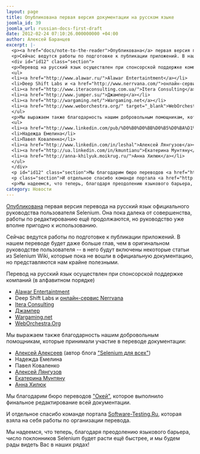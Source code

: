 ```yaml
---
layout: page
title: Опубликована первая версия документации на русском языке
joomla_id: 39
joomla_url: russian-docs-first-draft
date: 2012-02-24 07:10:26.000000000 +04:00
author: Алексей Баранцев
excerpt: |-
  <p><a href="docs/note-to-the-reader">Опубликована</a> первая версия перевода на русский язык официального руководства пользователя Selenium. Она пока далека от совершенства, работы по редактированию ещё продолжаются, но руководство уже вполне пригодно к использованию.</p>
  <p>Сейчас ведутся работы по подготовке к публикации приложений. В нашем переводе будет даже больше глав, чем в оригинальном руководстве пользователя -- в него будут включены некоторые статьи из Selenium Wiki, которые пока не вошли в официальную документацию, но представляются нам крайне полезными.</p>
  <div id="id12" class="section">
  <p>Перевод на русский язык осуществлен при спонсорской поддержке компаний (в алфавитном порядке)</p>
  <ul>
  <li><a href="http://www.alawar.ru/">Alawar Entertaintment</a></li>
  <li>Deep Shift Labs и <a href="http://www.nerrvana.com/">онлайн-сервис Nerrvana</a></li>
  <li><a href="http://www.iteraconsulting.com.ua/">Itera Consulting</a></li>
  <li><a href="http://www.jumper.su/">Джампер</a></li>
  <li><a href="http://wargaming.net/">Wargaming.net</a></li>
  <li><a href="http://www.weborchestra.org/" target="_blank">WebOrchestra.Org</a></li>
  </ul>
  <p>Мы выражаем также благодарность нашим добровольным помощникам, которые принимали участие в переводе документации:</p>
  <ul>
  <li><a href="http://www.linkedin.com/pub/%D0%B0%D0%BB%D0%B5%D0%BA%D1%81%D0%B5%D0%B9-%D0%B0%D0%BB%D0%B5%D0%BA%D1%81%D0%B5%D0%B5%D0%B2/43/6a9/903">Алексей Алексеев</a> (автор блога <a href="http://seleniumforall.blogspot.com/">"Selenium для всех"</a>)</li>
  <li>Надежда Емелина</li>
  <li>Павел Коваленко</li>
  <li><a href="http://www.linkedin.com/in/leshal">Алексей Лянгузов</a></li>
  <li><a href="http://ua.linkedin.com/in/kmuntianu">Екатерина Мунтяну</a></li>
  <li><a href="http://anna-khilyuk.moikrug.ru/">Анна Хилюк</a></li>
  </ul>
  </div>
  <p id="id12" class="section">Мы благодарим бюро переводов <a href="http://www.allcorrect.ru/">"Окей"</a>, которое выполнило финальное редактирование всей документации.</p>
  <p class="section">И отдельное спасибо команде портала <a href="http://software-testing.ru/">Software-Testing.Ru</a>, которая взяла на себя работы по организации перевода.</p>
  <p>Мы надеемся, что теперь, благодаря преодолению языкового барьера, число поклонников Selenium будет расти ещё быстрее, и мы будем рады видеть Вас в наших рядах!</p>
category: Новости
---
```

<p><a href="docs/note-to-the-reader">Опубликована</a> первая версия перевода на русский язык официального руководства пользователя Selenium. Она пока далека от совершенства, работы по редактированию ещё продолжаются, но руководство уже вполне пригодно к использованию.</p>
<p>Сейчас ведутся работы по подготовке к публикации приложений. В нашем переводе будет даже больше глав, чем в оригинальном руководстве пользователя -- в него будут включены некоторые статьи из Selenium Wiki, которые пока не вошли в официальную документацию, но представляются нам крайне полезными.</p>
<div id="id12" class="section">
<p>Перевод на русский язык осуществлен при спонсорской поддержке компаний (в алфавитном порядке)</p>
<ul>
<li><a href="http://www.alawar.ru/">Alawar Entertaintment</a></li>
<li>Deep Shift Labs и <a href="http://www.nerrvana.com/">онлайн-сервис Nerrvana</a></li>
<li><a href="http://www.iteraconsulting.com.ua/">Itera Consulting</a></li>
<li><a href="http://www.jumper.su/">Джампер</a></li>
<li><a href="http://wargaming.net/">Wargaming.net</a></li>
<li><a href="http://www.weborchestra.org/" target="_blank">WebOrchestra.Org</a></li>
</ul>
<p>Мы выражаем также благодарность нашим добровольным помощникам, которые принимали участие в переводе документации:</p>
<ul>
<li><a href="http://www.linkedin.com/pub/%D0%B0%D0%BB%D0%B5%D0%BA%D1%81%D0%B5%D0%B9-%D0%B0%D0%BB%D0%B5%D0%BA%D1%81%D0%B5%D0%B5%D0%B2/43/6a9/903">Алексей Алексеев</a> (автор блога <a href="http://seleniumforall.blogspot.com/">"Selenium для всех"</a>)</li>
<li>Надежда Емелина</li>
<li>Павел Коваленко</li>
<li><a href="http://www.linkedin.com/in/leshal">Алексей Лянгузов</a></li>
<li><a href="http://ua.linkedin.com/in/kmuntianu">Екатерина Мунтяну</a></li>
<li><a href="http://anna-khilyuk.moikrug.ru/">Анна Хилюк</a></li>
</ul>
</div>
<p id="id12" class="section">Мы благодарим бюро переводов <a href="http://www.allcorrect.ru/">"Окей"</a>, которое выполнило финальное редактирование всей документации.</p>
<p class="section">И отдельное спасибо команде портала <a href="http://software-testing.ru/">Software-Testing.Ru</a>, которая взяла на себя работы по организации перевода.</p>
<p>Мы надеемся, что теперь, благодаря преодолению языкового барьера, число поклонников Selenium будет расти ещё быстрее, и мы будем рады видеть Вас в наших рядах!</p>
